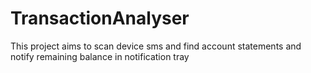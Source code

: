 # TransactionAnalyser
This project aims to scan device sms and find account statements and notify remaining balance in notification tray
